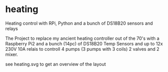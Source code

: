 # heating
Heating control with RPi, Python and a bunch of DS18B20 sensors and relays

The Project to replace my ancient heating controller out of the 70's with a Raspberry Pi2 and a bunch (14pc) of DS18B20 Temp Sensors and up to 12x 230V 10A relais to controll 4 pumps (3 pumps with 3 coils) 2 valves and 2 mixer.

see heating.svg to get an overview of the layout
